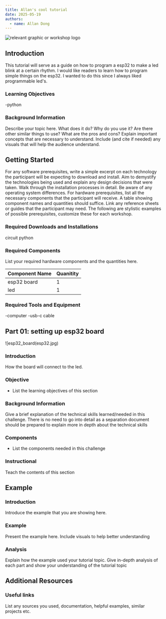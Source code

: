 ```yaml
---
title: Allan's cool tutorial
date: 2025-05-19
authors:
  - name: Allan Dong
---
```


![relevant graphic or workshop logo](image/path)

## Introduction

This tutorial will serve as a guide on how to program a esp32 to make a led blink at a certain rhythm. 
I would like readers to learn how to program simple things on the esp32. I wanted to do this since I always liked
programmable led's. 

### Learning Objectives

-python

### Background Information

Describe your topic here. What does it do? Why do you use it?
Are there other similar things to use? What are the pros and cons?
Explain important concepts that are necessary to understand.
Include (and cite if needed) any visuals that will help the audience understand.

## Getting Started

For any software prerequisites, write a simple excerpt on each
technology the participant will be expecting to download and install.
Aim to demystify the technologies being used and explain any design
decisions that were taken. Walk through the installation processes
in detail. Be aware of any operating system differences.
For hardware prerequisites, list all the necessary components that
the participant will receive. A table showing component names and
quantities should suffice. Link any reference sheets or guides that
the participant may need.
The following are stylistic examples of possible prerequisites,
customize these for each workshop.

### Required Downloads and Installations

circuit python

### Required Components

List your required hardware components and the quantities here.

| Component Name | Quanitity |
| -------------- | --------- |
|     esp32 board|   1       |
|     led        |   1       |

### Required Tools and Equipment

-computer
-usb-c cable

## Part 01: setting up esp32 board
![esp32_board(esp32.jpg)

### Introduction

How the board will connect to the led. 

### Objective

- List the learning objectives of this section

### Background Information

Give a brief explanation of the technical skills learned/needed
in this challenge. There is no need to go into detail as a
separation document should be prepared to explain more in depth
about the technical skills

### Components

- List the components needed in this challenge

### Instructional

Teach the contents of this section

## Example

### Introduction

Introduce the example that you are showing here.

### Example

Present the example here. Include visuals to help better understanding

### Analysis

Explain how the example used your tutorial topic. Give in-depth analysis of each part and show your understanding of the tutorial topic

## Additional Resources

### Useful links

List any sources you used, documentation, helpful examples, similar projects etc.

